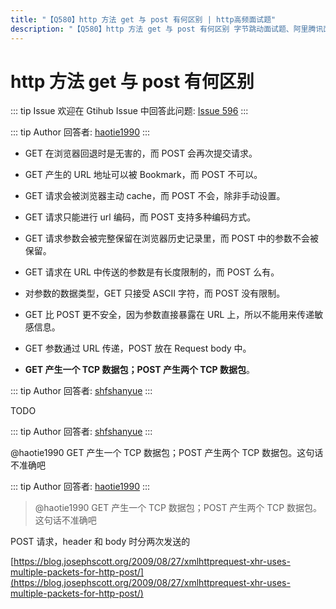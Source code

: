 ```yaml
---
title: "【Q580】http 方法 get 与 post 有何区别 | http高频面试题"
description: "【Q580】http 方法 get 与 post 有何区别 字节跳动面试题、阿里腾讯面试题、美团小米面试题。"
---
```


# http 方法 get 与 post 有何区别

::: tip Issue
欢迎在 Gtihub Issue 中回答此问题: [Issue 596](https://github.com/shfshanyue/Daily-Question/issues/596)
:::

::: tip Author
回答者: [haotie1990](https://github.com/haotie1990)
:::

- GET 在浏览器回退时是无害的，而 POST 会再次提交请求。

- GET 产生的 URL 地址可以被 Bookmark，而 POST 不可以。

- GET 请求会被浏览器主动 cache，而 POST 不会，除非手动设置。

- GET 请求只能进行 url 编码，而 POST 支持多种编码方式。

- GET 请求参数会被完整保留在浏览器历史记录里，而 POST 中的参数不会被保留。

- GET 请求在 URL 中传送的参数是有长度限制的，而 POST 么有。

- 对参数的数据类型，GET 只接受 ASCII 字符，而 POST 没有限制。

- GET 比 POST 更不安全，因为参数直接暴露在 URL 上，所以不能用来传递敏感信息。

- GET 参数通过 URL 传递，POST 放在 Request body 中。

- **GET 产生一个 TCP 数据包；POST 产生两个 TCP 数据包**。

::: tip Author
回答者: [shfshanyue](https://github.com/shfshanyue)
:::

TODO

::: tip Author
回答者: [shfshanyue](https://github.com/shfshanyue)
:::

@haotie1990 GET 产生一个 TCP 数据包；POST 产生两个 TCP 数据包。这句话不准确吧

::: tip Author
回答者: [haotie1990](https://github.com/haotie1990)
:::

> @haotie1990 GET 产生一个 TCP 数据包；POST 产生两个 TCP 数据包。这句话不准确吧

POST 请求，header 和 body 时分两次发送的

[https://blog.josephscott.org/2009/08/27/xmlhttprequest-xhr-uses-multiple-packets-for-http-post/](https://blog.josephscott.org/2009/08/27/xmlhttprequest-xhr-uses-multiple-packets-for-http-post/)
